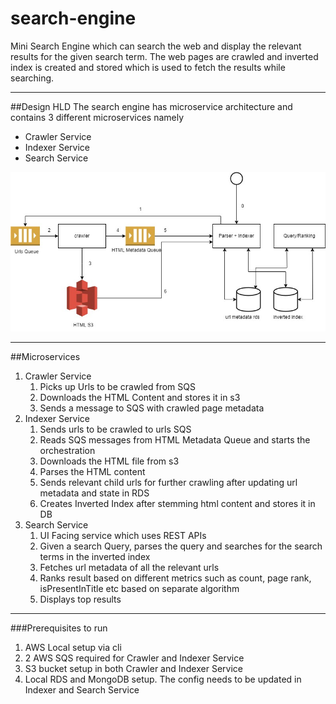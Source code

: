 # search-engine
Mini Search Engine which can search the web and display the relevant results for the given search term.
The web pages are crawled and inverted index is created and stored which is used to fetch the results while searching.

---
##Design HLD
The search engine has microservice architecture and contains 3 different microservices namely
- Crawler Service
- Indexer Service 
- Search Service

![High level diagram](./searchengine.jpg)

---
##Microservices
1. Crawler Service
   1. Picks up Urls to be crawled from SQS
   2. Downloads the HTML Content and stores it in s3
   3. Sends a message to SQS with crawled page metadata
2. Indexer Service
   1. Sends urls to be crawled to urls SQS
   2. Reads SQS messages from HTML Metadata Queue and starts the orchestration
   3. Downloads the HTML file from s3
   4. Parses the HTML content
   5. Sends relevant child urls for further crawling after updating url metadata and state in RDS
   6. Creates Inverted Index after stemming html content and stores it in DB
3. Search Service
   1. UI Facing service which uses REST APIs
   2. Given a search Query, parses the query and searches for the search terms in the inverted index 
   3. Fetches url metadata of all the relevant urls
   4. Ranks result based on different metrics such as count, page rank, isPresentInTitle etc based on separate algorithm
   5. Displays top results

---
###Prerequisites to run
1. AWS Local setup via cli
2. 2 AWS SQS required for Crawler and Indexer Service
3. S3 bucket setup in both Crawler and Indexer Service
4. Local RDS and MongoDB setup. The config needs to be updated in Indexer and Search Service